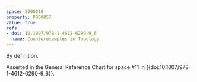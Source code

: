 ```yaml
---
space: S000010
property: P000057
value: true
refs:
- doi: 10.1007/978-1-4612-6290-9_6
  name: Counterexamples in Topology
---
```


By definition.

Asserted in the General Reference Chart for space #11 in
{{doi:10.1007/978-1-4612-6290-9_6}}.
